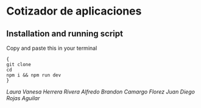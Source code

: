 # Cotizador de aplicaciones

## Installation and running script

Copy and paste this in your terminal

```
{
git clone
cd 
npm i && npm run dev
}
```

*Laura Vanesa Herrera Rivera*
*Alfredo Brandon Camargo Florez*
*Juan Diego Rojas Aguilar*


